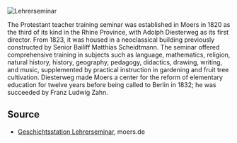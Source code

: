 ![Lehrerseminar](./images/moers-gs/p10.1.jpg)

The Protestant teacher training seminar was established in Moers in 1820 as the third of its kind in the Rhine Province, with Adolph Diesterweg as its first director. From 1823, it was housed in a neoclassical building previously constructed by Senior Bailiff Matthias Scheidtmann. The seminar offered comprehensive training in subjects such as language, mathematics, religion, natural history, history, geography, pedagogy, didactics, drawing, writing, and music, supplemented by practical instruction in gardening and fruit tree cultivation. Diesterweg made Moers a center for the reform of elementary education for twelve years before being called to Berlin in 1832; he was succeeded by Franz Ludwig Zahn.

Source
------

* [Geschichtsstation Lehrerseminar], moers.de

[Geschichtsstation Lehrerseminar]: https://www-moers-de.translate.goog/leben-moers/geschichtsstation/geschichtsstation-10-lehrerseminar?_x_tr_sl=de&_x_tr_tl=en
